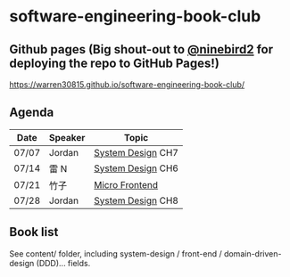 # software-engineering-book-club

## Github pages (Big shout-out to [@ninebird2](https://github.com/ninebird2) for deploying the repo to GitHub Pages!)

<https://warren30815.github.io/software-engineering-book-club/>

## Agenda

[System Design]: ./content/system-design/system-design-interview-alex-xu-volume1/README.md
[Micro Frontend]: ./content/front-end/micro-frontend/README.md

| Date  | Speaker | Topic               |
| ----- | ------- | ------------------- |
| 07/07 | Jordan  | [System Design] CH7 |
| 07/14 | 雷 N    | [System Design] CH6 |
| 07/21 | 竹子    | [Micro Frontend]    |
| 07/28 | Jordan  | [System Design] CH8 |

## Book list

See content/ folder, including system-design / front-end / domain-driven-design (DDD)... fields.
